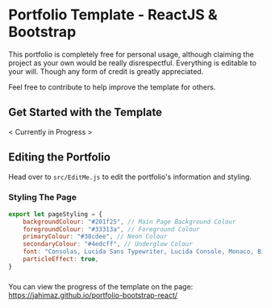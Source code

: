 # Portfolio Template - ReactJS & Bootstrap

This portfolio is completely free for personal usage, although claiming the project as your own would be really disrespectful. Everything is editable to your will. Though any form of credit is greatly appreciated.

Feel free to contribute to help improve the template for others.

## Get Started with the Template

< Currently in Progress >

## Editing the Portfolio

Head over to `src/EditMe.js` to edit the portfolio's information and styling.

### Styling The Page

```javascript
export let pageStyling = {
    backgroundColour: "#201f25", // Main Page Background Colour
    foregroundColour: "#33313a", // Foreground Colour
    primaryColour: "#38cdee", // Neon Colour
    secondaryColour: "#4edcff", // Underglow Colour
    font: "Consolas, Lucida Sans Typewriter, Lucida Console, Monaco, Bitstream Vera Sans Mono, monospace",
    particleEffect: true,
}
```

### 

You can view the progress of the template on the page:
https://jahimaz.github.io/portfolio-bootstrap-react/
